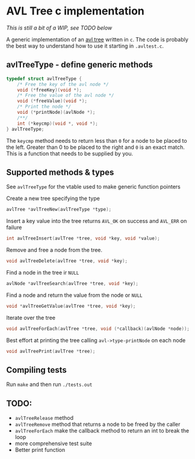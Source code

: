 # AVL Tree c implementation

_This is still a bit of a WIP, see TODO below_

A generic implementation of an [avl tree](https://en.wikipedia.org/wiki/AVL_tree) written in `c`.
The code is probably the best way to understand how to use it starting in `.avltest.c`.

## avlTreeType - define generic methods
```c
typedef struct avlTreeType {
    /* Free the key of the avl node */
    void (*freeKey)(void *);
    /* Free the value of the avl node */
    void (*freeValue)(void *);
    /* Print the node */
    void (*printNode)(avlNode *);
    /**/
    int (*keycmp)(void *, void *);
} avlTreeType;
```

The `keycmp` method needs to return less than `0` for a node to be placed to
the left. Greater than 0 to be placed to the right and `0` is an exact match.
This is a function that needs to be supplied by you.

## Supported methods & types
See `avlTreeType` for the vtable used to make generic function pointers

Create a new tree specifying the type
```c
avlTree *avlTreeNew(avlTreeType *type);
```

Insert a key value into the tree returns `AVL_OK` on success
and `AVL_ERR` on failure
```c
int avlTreeInsert(avlTree *tree, void *key, void *value);
```

Remove and free a node from the tree.
```c
void avlTreeDelete(avlTree *tree, void *key);
```

Find a node in the tree ir `NULL`
```c
avlNode *avlTreeSearch(avlTree *tree, void *key);
```

Find a node and return the value from the node or `NULL`
```c
void *avlTreeGetValue(avlTree *tree, void *key);
```

Iterate over the tree
```c
void avlTreeForEach(avlTree *tree, void (*callback)(avlNode *node));
```

Best effort at printing the tree calling `avl->type-printNode` on each node
```c
void avlTreePrint(avlTree *tree);
```

## Compiling tests

Run `make` and then run `./tests.out`

## TODO:
- `avlTreeRelease` method
- `avlTreeRemove` method that returns a node to be freed by the caller
- `avlTreeForEach` make the callback method to return an int to break the loop
- more comprehensive test suite
- Better print function
